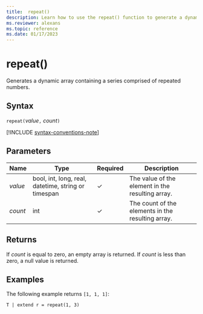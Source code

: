 ```yaml
---
title:  repeat()
description: Learn how to use the repeat() function to generate a dynamic array containing a series comprised of repeated numbers.
ms.reviewer: alexans
ms.topic: reference
ms.date: 01/17/2023
---
```

# repeat()

Generates a dynamic array containing a series comprised of repeated numbers.

## Syntax

`repeat(`*value*`,` *count*`)`

[!INCLUDE [syntax-conventions-note](../../includes/syntax-conventions-note.md)]

## Parameters

| Name | Type | Required | Description |
|--|--|--|--|
| *value* | bool, int, long, real, datetime, string or timespan | &check; | The value of the element in the resulting array.|  
| *count* | int | &check; | The count of the elements in the resulting array.|

## Returns

If *count* is equal to zero, an empty array is returned.
If *count* is less than zero, a null value is returned.

## Examples

The following example returns `[1, 1, 1]`:

```kusto
T | extend r = repeat(1, 3)
```
